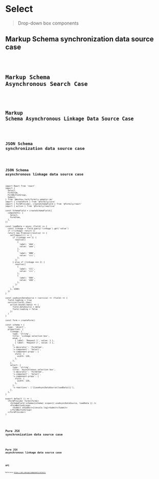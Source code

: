 # Select

> Drop-down box components

## Markup Schema synchronization data source case

<code src="../demos/select/MarkupSync.tsx"/>

## Markup Schema Asynchronous Search Case

<code src="../demos/select/MarkupAsync.tsx"/>

## Markup Schema Asynchronous Linkage Data Source Case

<code src="../demos/select/MarkupAsyncLinkage.tsx"/>

## JSON Schema synchronization data source case

<code src="../demos/select/SchemaSync.tsx"/>

## JSON Schema asynchronous linkage data source case

```tsx
import React from 'react'
import {
  Select,
  FormItem,
  FormButtonGroup,
  Submit,
} from '@mozhou-tech/formily-adaptor-mo'
import { createForm } from '@formily/core'
import { FormProvider, createSchemaField } from '@formily/react'
import { action } from '@formily/reactive'

const SchemaField = createSchemaField({
  components: {
    Select,
    FormItem,
  },
})

const loadData = async (field) => {
  const linkage = field.query('linkage').get('value')
  if (!linkage) return []
  return new Promise((resolve) => {
    setTimeout(() => {
      if (linkage === 1) {
        resolve([
          {
            label: 'AAA',
            value: 'aaa',
          },
          {
            label: 'BBB',
            value: 'ccc',
          },
        ])
      } else if (linkage === 2) {
        resolve([
          {
            label: 'CCC',
            value: 'ccc',
          },
          {
            label: 'DDD',
            value: 'ddd',
          },
        ])
      }
    }, 1500)
  })
}

const useAsyncDataSource = (service) => (field) => {
  field.loading = true
  service(field).then(
    action.bound((data) => {
      field.dataSource = data
      field.loading = false
    })
  )
}

const form = createForm()

const schema = {
  type: 'object',
  properties: {
    linkage: {
      type: 'string',
      title: 'Linkage selection box',
      enum: [
        { label: 'Request 1', value: 1 },
        { label: 'Request 2', value: 2 },
      ],
      'x-decorator': 'FormItem',
      'x-component': 'Select',
      'x-component-props': {
        style: {
          width: 120,
        },
      },
    },
    select: {
      type: 'string',
      title: 'Asynchronous selection box',
      'x-decorator': 'FormItem',
      'x-component': 'Select',
      'x-component-props': {
        style: {
          width: 120,
        },
      },
      'x-reactions': ['{{useAsyncDataSource(loadData)}}'],
    },
  },
}

export default () => (
  <FormProvider form={form}>
    <SchemaField schema={schema} scope={{ useAsyncDataSource, loadData }} />
    <FormButtonGroup>
      <Submit onSubmit={console.log}>Submit</Submit>
    </FormButtonGroup>
  </FormProvider>
)
```

<code src="../demos/select/SchemaAsync.tsx"/>

## Pure JSX synchronization data source case

<code src="../demos/select/PureJsxSync.tsx"/>

## Pure JSX asynchronous linkage data source case

<code src="../demos/select/SchemaAsync.tsx"/>

## API

Reference <https://ant.design/components/select/>
